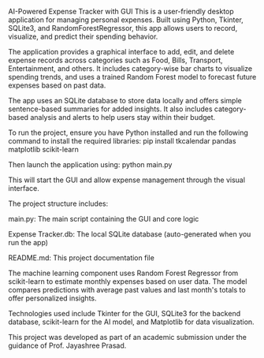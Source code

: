 AI-Powered Expense Tracker with GUI
This is a user-friendly desktop application for managing personal expenses. Built using Python, Tkinter, SQLite3, and RandomForestRegressor, this app allows users to record, visualize, and predict their spending behavior.

The application provides a graphical interface to add, edit, and delete expense records across categories such as Food, Bills, Transport, Entertainment, and others. It includes category-wise bar charts to visualize spending trends, and uses a trained Random Forest model to forecast future expenses based on past data.

The app uses an SQLite database to store data locally and offers simple sentence-based summaries for added insights. It also includes category-based analysis and alerts to help users stay within their budget.

To run the project, ensure you have Python installed and run the following command to install the required libraries:
pip install tkcalendar pandas matplotlib scikit-learn

Then launch the application using:
python main.py

This will start the GUI and allow expense management through the visual interface.


The project structure includes:

main.py: The main script containing the GUI and core logic

Expense Tracker.db: The local SQLite database (auto-generated when you run the app)

README.md: This project documentation file

The machine learning component uses Random Forest Regressor from scikit-learn to estimate monthly expenses based on user data. The model compares predictions with average past values and last month's totals to offer personalized insights.

Technologies used include Tkinter for the GUI, SQLite3 for the backend database, scikit-learn for the AI model, and Matplotlib for data visualization.

This project was developed as part of an academic submission under the guidance of Prof. Jayashree Prasad.

